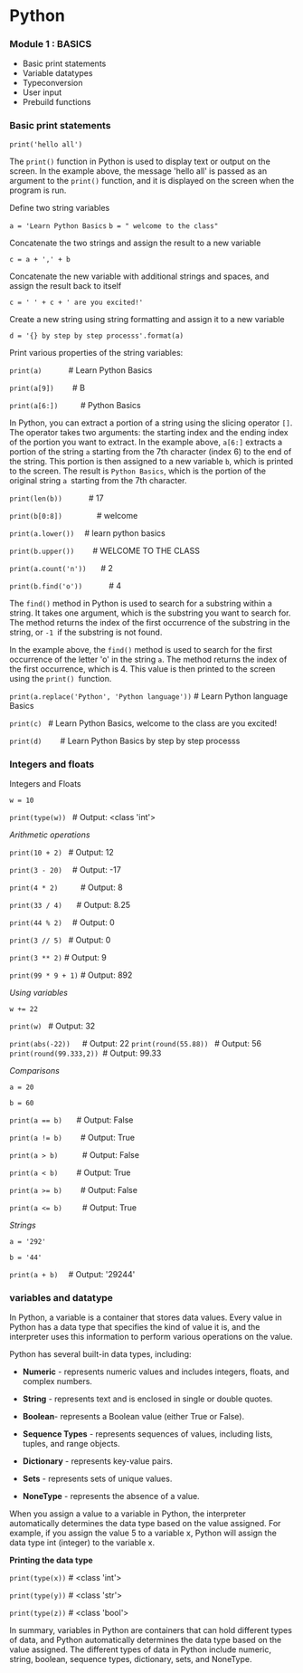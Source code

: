 #   Python

### Module 1 : BASICS
- Basic print statements 
- Variable datatypes
- Typeconversion 
- User input 
- Prebuild functions


### Basic print statements

`` print('hello all') ``

The `print()` function in Python is used to display text or output on the screen. In the example above, the message 'hello all' is passed as an argument to the `print()` function, and it is displayed on the screen when the program is run.


Define two string variables

``a = 'Learn Python Basics``
``b = " welcome to the class"``

Concatenate the two strings and assign the result to a new variable

``c = a + ',' + b``

Concatenate the new variable with additional strings and spaces, and assign the result back to itself

``c = ' ' + c + ' are you excited!' ``

Create a new string using string formatting and assign it to a new variable

``d = '{} by step by step processs'.format(a) ``

Print various properties of the string variables:

``print(a)      ``                    # Learn Python Basics

``print(a[9])    ``                   # B

``print(a[6:])     ``                 # Python Basics

In Python, you can extract a portion of a string using the slicing operator `[]`. The operator takes two arguments: the starting index and the ending index of the portion you want to extract. In the example above, `a[6:]` extracts a portion of the string `a` starting from the 7th character (index 6) to the end of the string. This portion is then assigned to a new variable `b`, which is printed to the screen. The result is `Python Basics`, which is the portion of the original string `a `starting from the 7th character.

``print(len(b))      ``               # 17

``print(b[0:8])        ``             #  welcome

``print(a.lower())  ``                # learn python basics

``print(b.upper())    ``              #  WELCOME TO THE CLASS

``print(a.count('n'))   ``            # 2

``print(b.find('o'))      ``          # 4

The `find()` method in Python is used to search for a substring within a string. It takes one argument, which is the substring you want to search for. The method returns the index of the first occurrence of the substring in the string, or `-1 `if the substring is not found.

In the example above, the `find()` method is used to search for the first occurrence of the letter 'o' in the string `a`. The method returns the index of the first occurrence, which is 4. This value is then printed to the screen using the `print() `function.

``print(a.replace('Python', 'Python language'))``   # Learn Python language Basics

``print(c) ``                         #  Learn Python Basics, welcome to the class are you excited!

``print(d)    ``                      # Learn Python Basics by step by step processs

### Integers and floats 

Integers and Floats

`w = 10`

`print(type(w)) `  # Output: <class 'int'>

*Arithmetic operations*

`print(10 + 2) `    # Output: 12

`print(3 - 20)  `   # Output: -17

`print(4 * 2)     ` # Output: 8

`print(33 / 4)   `  # Output: 8.25

`print(44 % 2)  `   # Output: 0

`print(3 // 5) `    # Output: 0

`print(3 ** 2)`     # Output: 9

`print(99 * 9 + 1)` # Output: 892

*Using variables* 

`w += 22`

`print(w) `         # Output: 32

`print(abs(-22))   `# Output: 22
`print(round(55.88)) `   # Output: 56
`print(round(99.333,2)) `# Output: 99.33

*Comparisons*

`a = 20`

`b = 60`

`print(a == b)   `  # Output: False

`print(a != b)    ` # Output: True

`print(a > b)      `# Output: False

`print(a < b)    `  # Output: True

`print(a >= b)    ` # Output: False

`print(a <= b)     `# Output: True

*Strings*

`a = '292' `

`b = '44' `

`print(a + b)  `    # Output: '29244'

### variables and datatype

In Python, a variable is a container that stores data values. Every value in Python has a data type that specifies the kind of value it is, and the interpreter uses this information to perform various operations on the value.

Python has several built-in data types, including:

- **Numeric** - represents numeric values and includes integers, floats, and complex numbers.

- **String** - represents text and is enclosed in single or double quotes.

- **Boolean**- represents a Boolean value (either True or False).

- **Sequence Types** - represents sequences of values, including lists, tuples, and range objects.

- **Dictionary** - represents key-value pairs.

- **Sets** - represents sets of unique values.

- **NoneType** - represents the absence of a value.

When you assign a value to a variable in Python, the interpreter automatically determines the data type based on the value assigned. For example, if you assign the value 5 to a variable x, Python will assign the data type int (integer) to the variable x.


**Printing the data type**

`print(type(x))` # <class 'int'>

`print(type(y))` # <class 'str'>

`print(type(z))` # <class 'bool'>

In summary, variables in Python are containers that can hold different types of data, and Python automatically determines the data type based on the value assigned. The different types of data in Python include numeric, string, boolean, sequence types, dictionary, sets, and NoneType.
